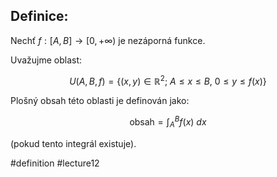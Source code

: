 ## Definice: 

Nechť $f : [A, B] \to [0, +\infty)$ je nezáporná funkce.

Uvažujme oblast:

$$
U(A, B, f) = \{ (x, y) \in \mathbb{R}^2;\ A \le x \le B,\ 0 \le y \le f(x) \}
$$

Plošný obsah této oblasti je definován jako:

$$
\text{obsah} = \int_A^B f(x)\ dx
$$

(pokud tento integrál existuje).




#definition #lecture12 

